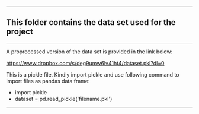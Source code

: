 ---- 

This folder contains the data set used for the project
--- 

----
A proprocessed version of the data set is provided in the link below:

https://www.dropbox.com/s/deg9umw6lv41ht4/dataset.pkl?dl=0

This is a pickle file. Kindly  import pickle  and use following command to import files as pandas data frame:
  * import pickle
  * dataset = pd.read_pickle('filename.pkl') 

----
